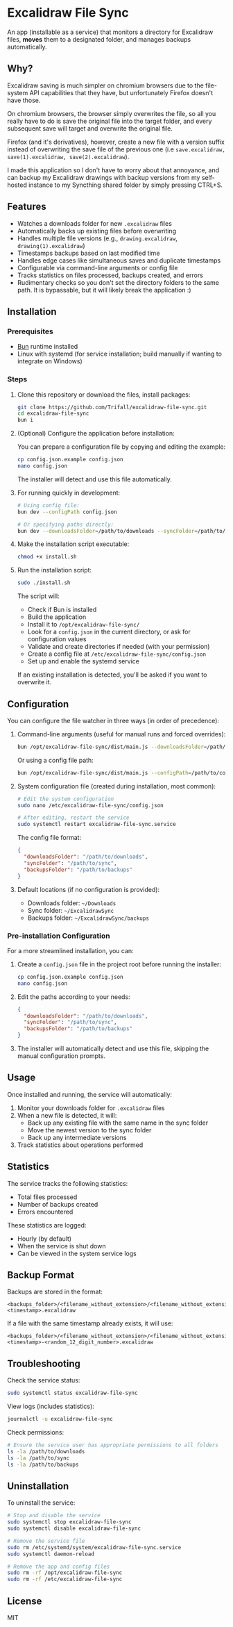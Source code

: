 # Excalidraw File Sync

An app (installable as a service) that monitors a directory for Excalidraw files, **moves** them to a designated folder, and manages backups automatically.

## Why?

Excalidraw saving is much simpler on chromium browsers due to the file-system API capabilities that they have, but unfortunately Firefox doesn't have those.

On chromium browsers, the browser simply overwrites the file, so all you really have to do is save the original file into the target folder, and every subsequent save will target and overwrite the original file.

Firefox (and it's derivatives), however, create a new file with a version suffix instead of overwriting the save file of the previous one (i.e `save.excalidraw, save(1).excalidraw, save(2).excalidraw`).

I made this application so I don't have to worry about that annoyance, and can backup my Excalidraw drawings with backup versions from my self-hosted instance to my Syncthing shared folder by simply pressing CTRL+S.

## Features

- Watches a downloads folder for new `.excalidraw` files
- Automatically backs up existing files before overwriting
- Handles multiple file versions (e.g., `drawing.excalidraw`, `drawing(1).excalidraw`)
- Timestamps backups based on last modified time
- Handles edge cases like simultaneous saves and duplicate timestamps
- Configurable via command-line arguments or config file
- Tracks statistics on files processed, backups created, and errors
- Rudimentary checks so you don't set the directory folders to the same path. It is bypassable, but it will likely break the application :)

## Installation

### Prerequisites

- [Bun](https://bun.sh/) runtime installed
- Linux with systemd (for service installation; build manually if wanting to integrate on Windows)

### Steps

1. Clone this repository or download the files, install packages:

   ```bash
   git clone https://github.com/Trifall/excalidraw-file-sync.git
   cd excalidraw-file-sync
   bun i
   ```

2. (Optional) Configure the application before installation:

   You can prepare a configuration file by copying and editing the example:

   ```bash
   cp config.json.example config.json
   nano config.json
   ```

   The installer will detect and use this file automatically.

3. For running quickly in development:

   ```bash
   # Using config file:
   bun dev --configPath config.json
   
   # Or specifying paths directly:
   bun dev --downloadsFolder=/path/to/downloads --syncFolder=/path/to/sync --backupsFolder=/path/to/backups
   ```

4. Make the installation script executable:

   ```bash
   chmod +x install.sh
   ```

5. Run the installation script:

   ```bash
   sudo ./install.sh
   ```

   The script will:
   - Check if Bun is installed
   - Build the application
   - Install it to `/opt/excalidraw-file-sync/`
   - Look for a `config.json` in the current directory, or ask for configuration values
   - Validate and create directories if needed (with your permission)
   - Create a config file at `/etc/excalidraw-file-sync/config.json`
   - Set up and enable the systemd service

   If an existing installation is detected, you'll be asked if you want to overwrite it.

## Configuration

You can configure the file watcher in three ways (in order of precedence):

1. Command-line arguments (useful for manual runs and forced overrides):

   ```bash
   bun /opt/excalidraw-file-sync/dist/main.js --downloadsFolder=/path/to/downloads --syncFolder=/path/to/sync --backupsFolder=/path/to/backups
   ```

   Or using a config file path:

   ```bash
   bun /opt/excalidraw-file-sync/dist/main.js --configPath=/path/to/config.json
   ```

2. System configuration file (created during installation, most common):

   ```bash
   # Edit the system configuration
   sudo nano /etc/excalidraw-file-sync/config.json
   
   # After editing, restart the service
   sudo systemctl restart excalidraw-file-sync.service
   ```

   The config file format:

   ```json
   {
     "downloadsFolder": "/path/to/downloads",
     "syncFolder": "/path/to/sync",
     "backupsFolder": "/path/to/backups"
   }
   ```

3. Default locations (if no configuration is provided):
   - Downloads folder: `~/Downloads`
   - Sync folder: `~/ExcalidrawSync`
   - Backups folder: `~/ExcalidrawSync/backups`

### Pre-installation Configuration

For a more streamlined installation, you can:

1. Create a `config.json` file in the project root before running the installer:

   ```bash
   cp config.json.example config.json
   nano config.json
   ```

2. Edit the paths according to your needs:

   ```json
   {
     "downloadsFolder": "/path/to/downloads",
     "syncFolder": "/path/to/sync",
     "backupsFolder": "/path/to/backups"
   }
   ```

3. The installer will automatically detect and use this file, skipping the manual configuration prompts.

## Usage

Once installed and running, the service will automatically:

1. Monitor your downloads folder for `.excalidraw` files
2. When a new file is detected, it will:
   - Back up any existing file with the same name in the sync folder
   - Move the newest version to the sync folder
   - Back up any intermediate versions
3. Track statistics about operations performed

## Statistics

The service tracks the following statistics:

- Total files processed
- Number of backups created
- Errors encountered

These statistics are logged:

- Hourly (by default)
- When the service is shut down
- Can be viewed in the system service logs

## Backup Format

Backups are stored in the format:

```plaintext
<backups_folder>/<filename_without_extension>/<filename_without_extension>-<timestamp>.excalidraw
```

If a file with the same timestamp already exists, it will use:

```plaintext
<backups_folder>/<filename_without_extension>/<filename_without_extension>-<timestamp>-<random_12_digit_number>.excalidraw
```

## Troubleshooting

Check the service status:

```bash
sudo systemctl status excalidraw-file-sync
```

View logs (includes statistics):

```bash
journalctl -u excalidraw-file-sync
```

Check permissions:

```bash
# Ensure the service user has appropriate permissions to all folders
ls -la /path/to/downloads
ls -la /path/to/sync
ls -la /path/to/backups
```

## Uninstallation

To uninstall the service:

```bash
# Stop and disable the service
sudo systemctl stop excalidraw-file-sync
sudo systemctl disable excalidraw-file-sync

# Remove the service file
sudo rm /etc/systemd/system/excalidraw-file-sync.service
sudo systemctl daemon-reload

# Remove the app and config files
sudo rm -rf /opt/excalidraw-file-sync
sudo rm -rf /etc/excalidraw-file-sync
```

## License

MIT
